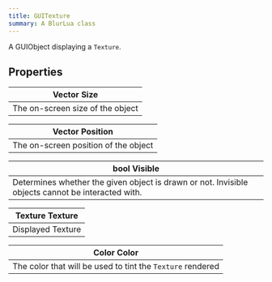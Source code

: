 ```yaml
---
title: GUITexture
summary: A BlurLua class
---
```



A GUIObject displaying a `Texture`.

## Properties
| **Vector** Size |
| --------------------- |
| The on-screen size of the object     |

| **Vector** Position |
| --------------------- |
| The on-screen position of the object     |

| **bool** Visible |
| --------------------- |
| Determines whether the given object is drawn or not. Invisible objects cannot be interacted with.     |

| **Texture** Texture |
| --------------------- |
| Displayed Texture     |

| **Color** Color |
| --------------------- |
| The color that will be used to tint the `Texture` rendered     |

